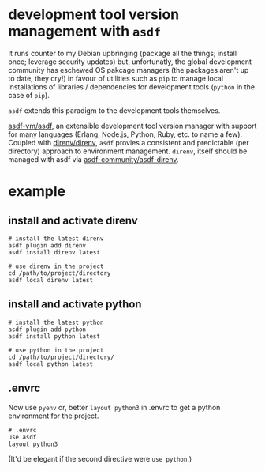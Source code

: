 # development tool version management with `asdf`

It runs counter to my Debian upbringing (package all the things; install once; leverage security updates) but,
unfortunatly, the global development community has eschewed OS pakcage managers (the packages aren't up to date,
they cry!) in favour of utilities such as `pip` to manage local installations of libraries / dependencies for
development tools (`python` in the case of `pip`).

`asdf` extends this paradigm to the development tools themselves.

[asdf-vm/asdf][1], an extensible development tool version manager with support for many languages (Erlang, Node.js,
Python, Ruby, etc. to name a few). Coupled with [direnv/direnv][2], `asdf` provies a 
consistent and predictable (per directory) approach to environment management. `direnv`, itself should be
managed with asdf via [asdf-community/asdf-direnv][3].

# example

## install and activate direnv

```
# install the latest direnv
asdf plugin add direnv
asdf install direnv latest

# use direnv in the project
cd /path/to/project/directory
asdf local direnv latest
```

## install and activate python

```
# install the latest python
asdf plugin add python
asdf install python latest

# use python in the project
cd /path/to/project/directory/
asdf local python latest
```

## .envrc

Now use `pyenv` or, better `layout python3` in .envrc to get a python environment for the project.

```
# .envrc
use asdf
layout python3
```

(It'd be elegant if the second directive were `use python`.)

[1]: https://github.com/asdf-vm/asdf
[2]: https://github.com/direnv/direnv
[3]: https://github.com/asdf-community/asdf-direnv
[4]: https://gitlab.com/gitlab-org/gitlab-development-kit/-/blob/main/doc/migrate_to_asdf.md
